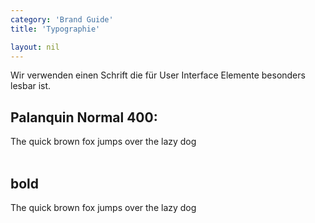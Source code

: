 ```yaml
---
category: 'Brand Guide'
title: 'Typographie'

layout: nil
---
```


Wir verwenden einen Schrift die für User Interface Elemente besonders lesbar ist.


## Palanquin Normal 400:
<div class="font-container"><span class="palanguin-thin">The quick brown fox jumps over the lazy dog</span></div>
<br>

## bold
<div class="font-container"><span class="palanguin-thick">The quick brown fox jumps over the lazy dog</span></div>
